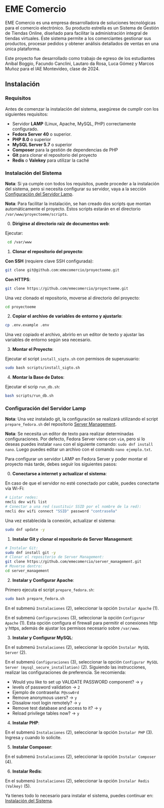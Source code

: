 # EME Comercio

EME Comercio es una empresa desarrolladora de soluciones tecnológicas para el comercio electrónico. Su producto estrella es un Sistema de Gestión de Tiendas Online, diseñado para facilitar la administración integral de tiendas virtuales. Este sistema permite a los comerciantes gestionar sus productos, procesar pedidos y obtener análisis detallados de ventas en una única plataforma.

Este proyecto fue desarrollado como trabajo de egreso de los estudiantes Anibal Boggio, Facundo Canclini, Lautaro da Rosa, Luca Gómez y Marcos Muñoz para el IAE Montevideo, clase de 2024.

## Instalación

### Requisitos

Antes de comenzar la instalación del sistema, asegúrese de cumplir con los siguientes requisitos:

- Servidor **LAMP** (Linux, Apache, MySQL, PHP) correctamente configurado.
- **Fedora Server 40** o superior.
- **PHP 8.0** o superior
- **MySQL Server 5.7** o superior
- **Composer** para la gestión de dependencias de PHP
- **Git** para clonar el repositorio del proyecto
- **Redis** o **Valekey** para utilizar la caché

### Instalación del Sistema

**Nota**: Si ya cumple con todos los requisitos, puede proceder a la instalación del sistema, pero si necesita configurar su servidor, vaya a la sección [Configuración del Servidor Lamp](#configuración-del-servidor-lamp).

**Nota**: Para facilitar la instalación, se han creado dos scripts que montan automáticamente el proyecto. Estos scripts estarán en el directorio `/var/www/proyectoeme/scripts`.

0. **Dirigirse al directorio raíz de documentos web**:

Ejecutar:

```bash
 cd /var/www
```

1. **Clonar el repositorio del proyecto**:

**Con SSH** (requiere clave SSH configurada):

```bash
git clone git@github.com:emecomercio/proyectoeme.git
```

**Con HTTPS**:

```bash
git clone https://github.com/emecomercio/proyectoeme.git
```

Una vez clonado el repositorio, moverse al directorio del proyecto:

```bash
cd proyectoeme
```

2. **Copiar el archivo de variables de entorno y ajustarlo**:

```bash
cp .env.example .env
```

Una vez copiado el archivo, abrirlo en un editor de texto y ajustar las variables de entorno según sea necesario.

3. **Montar el Proyecto**:

Ejecutar el script `install_sigto.sh` con permisos de superusuario:

```bash
sudo bash scripts/install_sigto.sh
```

4. **Montar la Base de Datos**:

Ejecutar el scrip `run_db.sh`:

```bash
bash scripts/run_db.sh
```

### Configuración del Servidor Lamp

**Nota**: Una vez instalado git, la configuración se realizará utilizando el script `prepare_fedora.sh` del repositorio [Server Management](https://github.com/emecomercio/server_management).

**Nota**: Se necesita un editor de texto para realizar determinadas configuraciones. Por defecto, Fedora Server viene con `vim`, pero si lo deseas puedes instalar `nano` con el siguiente comando: `sudo dnf install nano`. Luego puedes editar un archivo con el comando `nano ejemplo.txt`.

Para configurar un servidor LAMP en Fedora Server y poder montar el proyecto más tarde, debes seguir los siguientes pasos:

0. **Conectarse a internet y actualizar el sistema**:

En caso de que el servidor no esté conectado por cable, puedes conectarte vía Wi-Fi:

```bash
# Listar redes:
nmcli dev wifi list
# Conectar a una red (sustituir SSID por el nombre de la red):
nmcli dev wifi connect "SSID" password "contraseña"
```

Una vez establecida la conexión, actualizar el sistema:

```bash
sudo dnf update -y
```

1. **Instalar Git y clonar el repositorio de Server Management**:

```bash
# Instalar Git:
sudo dnf install git -y
# Clonar el repositorio de Server Management:
git clone https://github.com/emecomercio/server_management.git
# Moverse dentro:
cd server_management
```

2. **Instalar y Configurar Apache**:

Primero ejecuta el script `prepare_fedora.sh`:

```bash
sudo bash prepare_fedora.sh
```

En el submenú `Instalaciones` (2), seleccionar la opción `Instalar Apache` (1).

En el submenú `Configuraciones` (3), seleccionar la opción `Configurar Apache` (1). Esta opción configura el firewall para permitir el conexiones http y https, además de ajustar los permisos necesario sobre `/var/www`.

3. **Instalar y Configurar MySQL**:

En el submenú `Instalaciones` (2), seleccionar la opción `Instalar MySQL Server` (2).

En el submenú `Configuraciones` (3), seleccionar la opción `Configurar MySQL Server (mysql_secure_installation)` (2). Siguiendo las instrucciones, realizar las configuraciones de preferencia. Se recomienda:

- Would you like to set up VALIDATE PASSWORD component? -> `y`
- levels of password validation -> `2`
- Ejemplo de contraseña: `P@ssw0rd`
- Remove anonymous users? -> `y`
- Dissalow root login remotely? -> `y`
- Remove test database and access to it? -> `y`
- Reload privilege tables now? -> `y`

4. **Instalar PHP**:

En el submenú `Instalaciones` (2), seleccionar la opción `Instalar PHP` (3). Ingresa `y` cuando lo solicite.

5. **Instalar Composer**:

En el submenú `Instalaciones` (2), seleccionar la opción `Instalar Composer` (4).

6. **Instalar Redis**:

En el submenú `Instalaciones` (2), seleccionar la opción `Instalar Redis (Valkey)` (5).

Ya tienes todo lo necesario para instalar el sistema, puedes continuar en: [Instalación del Sistema](#instalación-del-sistema).
